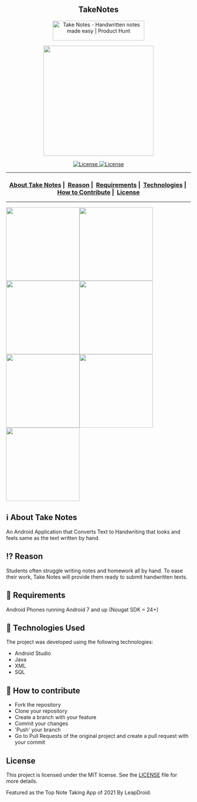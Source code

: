 <h2 align="center">TakeNotes</h2>
<p align = "center"><a href="https://www.producthunt.com/posts/take-notes?utm_source=badge-featured&utm_medium=badge&utm_souce=badge-take-notes" target="_blank"><img src="https://api.producthunt.com/widgets/embed-image/v1/featured.svg?post_id=303196&theme=dark" alt="Take Notes - Handwritten notes made easy | Product Hunt" style="width: 250px; height: 54px;" width="250" height="54" /></a></p>
<p align="center">
  <img src="https://i.ibb.co/qgjstR6/logo.png" width="300" heigth="300"\>
</p>

<p align="center">
  <a href = "https://opensource.org/">
    <img alt="License" src="https://badges.frapsoft.com/os/v2/open-source.svg?v=103">
  </a>
  <a href="LICENSE">
    <img alt="License" src="https://img.shields.io/badge/License-MIT-success.svg">
  </a>
</p>

___

<h3 align="center">
  <a href="#information_source-about">About Take Notes</a>&nbsp;|&nbsp;
  <a href="#interrobang-reason">Reason</a>&nbsp;|&nbsp;
  <a href="#seedling-requirements">Requirements</a>&nbsp;|&nbsp;
  <a href="#rocket-technologies-used">Technologies</a>&nbsp;|&nbsp;
  <a href="#link-how-to-contribute">How to Contribute</a>&nbsp;|&nbsp;
  <a href="#license">License</a>
</h3>

___
<img src="https://i.ibb.co/yFYZ22T/unnamed.png" width="200"><img src="https://i.ibb.co/3NCdw8J/unnamed-1.png" width="200"><img src="https://i.ibb.co/HYw6CWG/unnamed-2.png" width="200"><img src="https://i.ibb.co/4ty77Ln/unnamed-3.png" width="200"><img src="https://i.ibb.co/vhx5j09/unnamed-4.png" width="200"><img src="https://i.ibb.co/PNqYZHR/unnamed-5.png" width="200"><img src="https://i.ibb.co/vk79YzQ/unnamed-6.png" width="200">

## :information_source: About Take Notes

An Android Application that Converts Text to Handwriting that looks and feels same as the text written by hand.

## :interrobang: Reason

Students often struggle writing notes and homework all by hand. To ease their work, Take Notes will provide them ready to submit handwritten texts.

## :seedling: Requirements

Android Phones running Android 7 and up (Nougat SDK = 24+)

## :rocket: Technologies Used

The project was developed using the following technologies:
- Android Studio
- Java
- XML
- SQL

## :link: How to contribute 

- Fork the repository
- Clone your repository
- Create a branch with your feature
- Commit your changes
- 'Push' your branch
- Go to Pull Requests of the original project and create a pull request with your commit

## License

This project is licensed under the MIT license. See the [LICENSE](LICENSE) file for more details.

Featured as the Top Note Taking App of 2021 By LeapDroid.
